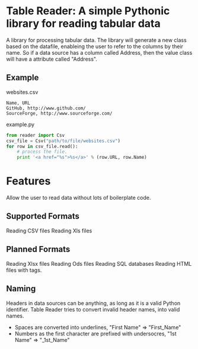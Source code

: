 Table Reader: A simple Pythonic library for reading tabular data
================================================================
A library for processing tabular data.
The library will generate a new class based on the datafile, enableing the user to refer to the columns by their name. So if a data source has a column called Address, then the value class will have a attribute called "Address".

Example
--------------------
websites.csv

```
Name, URL
GitHub, http://www.github.com/
SourceForge, http://www.sourceforge.com/
```

example.py

```python
from reader import Csv
csv_file = Csv("path/to/file/websites.csv")
for row in csv_file.read():
    # process the file.
    print '<a href="%s">%s</a>' % (row.URL, row.Name)
```

Features
========
Allow the user to read data without lots of boilerplate code.


Supported Formats
-----------------
Reading CSV files
Reading Xls files

Planned Formats
---------------
Reading Xlsx files
Reading Ods files
Reading SQL databases
Reading HTML files with <table> tags.



Naming
------
Headers in data sources can be anything, as long as it is a valid Python identifier.
Table Reader tries to convert invalid header names, into valid names.

* Spaces are converted into underlines, "First Name" => "First_Name"
* Numbers as the first character are prefixed with undersocres, "1st Name" => "_1st_Name"
